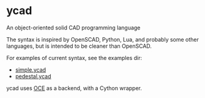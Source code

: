 ycad
====

An object-oriented solid CAD programming language

The syntax is inspired by OpenSCAD, Python, Lua, and probably
some other languages, but is intended to be cleaner than OpenSCAD.

For examples of current syntax, see the examples dir:
* [simple.ycad](examples/simple.ycad)
* [pedestal.ycad](examples/pedestal.ycad)

ycad uses [OCE](https://github.com/tpaviot/oce) as a backend, with
a Cython wrapper.
